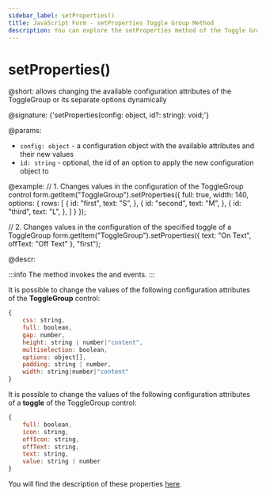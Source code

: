 ```yaml
---
sidebar_label: setProperties()
title: JavaScript Form - setProperties Toggle Group Method 
description: You can explore the setProperties method of the Toggle Group control of Form in the documentation of the DHTMLX JavaScript UI library. Browse developer guides and API reference, try out code examples and live demos, and download a free 30-day evaluation version of DHTMLX Suite.
---
```


# setProperties()

@short: allows changing the available configuration attributes of the ToggleGroup or its separate options dynamically

@signature: {'setProperties(config: object, id?: string): void;'}

@params:
- `config: object` - a configuration object with the available attributes and their new values
- `id: string` - optional, the id of an option to apply the new configuration object to

@example:
// 1. Changes values in the configuration of the ToggleGroup control
form.getItem("ToggleGroup").setProperties({
    full: true,
    width: 140,
    options: {
        rows: [
            {
                id: "first",
                text: "S",
            },
            {
                id: "second",
                text: "M",
            },
            {
                id: "third",
                text: "L",
            },
        ]
    }
});

// 2. Changes values in the configuration of the specified toggle of a ToggleGroup
form.getItem("ToggleGroup").setProperties({
    text: "On Text",
    offText: "Off Text"
}, "first");

@descr:

:::info
The method invokes the [](form/api/togglegroup/togglegroup_afterchangeproperties_event.md) and [](form/api/togglegroup/togglegroup_beforechangeproperties_event.md) events.
:::

It is possible to change the values of the following configuration attributes of the **ToggleGroup** control:

~~~js
{
    css: string,
    full: boolean,
    gap: number,
    height: string | number|"content",
    multiselection: boolean,
    options: object[],
    padding: string | number,
    width: string|number|"content"
}
~~~

It is possible to change the values of the following configuration attributes of a **toggle** of the ToggleGroup control:

~~~js
{
    full: boolean,
    icon: string,
    offIcon: string,
    offText: string,
    text: string,
    value: string | number
}
~~~

You will find the description of these properties [here](form/api/togglegroup/api_togglegroup_properties.md).